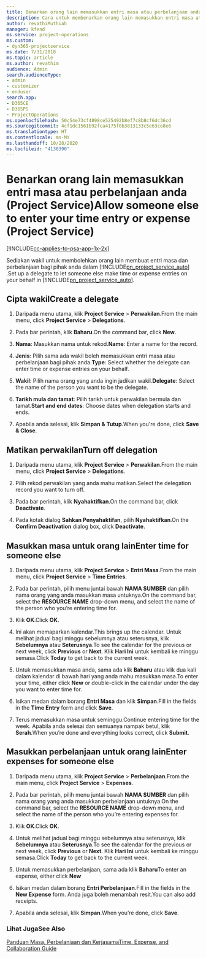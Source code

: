 ```yaml
---
title: Benarkan orang lain memasukkan entri masa atau perbelanjaan anda
description: Cara untuk membenarkan orang lain memasukkan entri masa atau perbelanjaan anda dalam Project Service
author: revathiMuthiah
manager: kfend
ms.service: project-operations
ms.custom:
- dyn365-projectservice
ms.date: 7/31/2018
ms.topic: article
ms.author: revathim
audience: Admin
search.audienceType:
- admin
- customizer
- enduser
search.app:
- D365CE
- D365PS
- ProjectOperations
ms.openlocfilehash: 50c54e73cf4898ce525492b8ef7c8b8cf6dc36cd
ms.sourcegitcommit: 4cf1dc1561b92fca4175f0b3813133c5e63ce8e6
ms.translationtype: HT
ms.contentlocale: ms-MY
ms.lasthandoff: 10/28/2020
ms.locfileid: "4130390"
---
```

# <a name="allow-someone-else-to-enter-your-time-entry-or-expense-project-service"></a><span data-ttu-id="99a3a-103">Benarkan orang lain memasukkan entri masa atau perbelanjaan anda (Project Service)</span><span class="sxs-lookup"><span data-stu-id="99a3a-103">Allow someone else to enter your time entry or expense (Project Service)</span></span>

[!INCLUDE[cc-applies-to-psa-app-1x-2x](../includes/cc-applies-to-psa-app-1x-2x.md)]

<span data-ttu-id="99a3a-104">Sediakan wakil untuk membolehkan orang lain membuat entri masa dan perbelanjaan bagi pihak anda dalam [!INCLUDE[pn_project_service_auto](../includes/pn-project-service-auto.md)] .</span><span class="sxs-lookup"><span data-stu-id="99a3a-104">Set up a delegate to let someone else make time or expense entries on your behalf in [!INCLUDE[pn_project_service_auto](../includes/pn-project-service-auto.md)].</span></span>  
  
## <a name="create-a-delegate"></a><span data-ttu-id="99a3a-105">Cipta wakil</span><span class="sxs-lookup"><span data-stu-id="99a3a-105">Create a delegate</span></span>  
  
1.  <span data-ttu-id="99a3a-106">Daripada menu utama, klik **Project Service** > **Perwakilan**.</span><span class="sxs-lookup"><span data-stu-id="99a3a-106">From the main menu, click **Project Service** > **Delegations**.</span></span>  
  
2.  <span data-ttu-id="99a3a-107">Pada bar perintah, klik **Baharu**.</span><span class="sxs-lookup"><span data-stu-id="99a3a-107">On the command bar, click **New**.</span></span>  
  
3. <span data-ttu-id="99a3a-108">**Nama**: Masukkan nama untuk rekod.</span><span class="sxs-lookup"><span data-stu-id="99a3a-108">**Name**: Enter a name for the record.</span></span>  
  
4. <span data-ttu-id="99a3a-109">**Jenis**: Pilih sama ada wakil boleh memasukkan entri masa atau perbelanjaan bagi pihak anda.</span><span class="sxs-lookup"><span data-stu-id="99a3a-109">**Type**: Select whether the delegate can enter time or expense entries on your behalf.</span></span>  
  
5. <span data-ttu-id="99a3a-110">**Wakil**: Pilih nama orang yang anda ingin jadikan wakil.</span><span class="sxs-lookup"><span data-stu-id="99a3a-110">**Delegate**: Select the name of the person you want to be the delegate.</span></span>  
  
6. <span data-ttu-id="99a3a-111">**Tarikh mula dan tamat**: Pilih tarikh untuk perwakilan bermula dan tamat.</span><span class="sxs-lookup"><span data-stu-id="99a3a-111">**Start and end dates**: Choose dates when delegation starts and ends.</span></span>  
  
7.  <span data-ttu-id="99a3a-112">Apabila anda selesai, klik **Simpan & Tutup**.</span><span class="sxs-lookup"><span data-stu-id="99a3a-112">When you're done, click **Save & Close**.</span></span>  
  
## <a name="turn-off-delegation"></a><span data-ttu-id="99a3a-113">Matikan perwakilan</span><span class="sxs-lookup"><span data-stu-id="99a3a-113">Turn off delegation</span></span>  
  
1.  <span data-ttu-id="99a3a-114">Daripada menu utama, klik **Project Service** > **Perwakilan**.</span><span class="sxs-lookup"><span data-stu-id="99a3a-114">From the main menu, click **Project Service** > **Delegations**.</span></span>  
  
2.  <span data-ttu-id="99a3a-115">Pilih rekod perwakilan yang anda mahu matikan.</span><span class="sxs-lookup"><span data-stu-id="99a3a-115">Select the delegation record you want to turn off.</span></span>  
  
3.  <span data-ttu-id="99a3a-116">Pada bar perintah, klik **Nyahaktifkan**.</span><span class="sxs-lookup"><span data-stu-id="99a3a-116">On the command bar, click **Deactivate**.</span></span>  
  
4.  <span data-ttu-id="99a3a-117">Pada kotak dialog **Sahkan Penyahaktifan**, pilih **Nyahaktifkan**.</span><span class="sxs-lookup"><span data-stu-id="99a3a-117">On the **Confirm Deactivation** dialog box, click **Deactivate**.</span></span>  
  
## <a name="enter-time-for-someone-else"></a><span data-ttu-id="99a3a-118">Masukkan masa untuk orang lain</span><span class="sxs-lookup"><span data-stu-id="99a3a-118">Enter time for someone else</span></span>  
  
1.  <span data-ttu-id="99a3a-119">Daripada menu utama, klik **Project Service** > **Entri Masa**.</span><span class="sxs-lookup"><span data-stu-id="99a3a-119">From the main menu, click **Project Service** > **Time Entries**.</span></span>  
  
2.  <span data-ttu-id="99a3a-120">Pada bar perintah, pilih menu juntai bawah **NAMA SUMBER** dan pilih nama orang yang anda masukkan masa untuknya.</span><span class="sxs-lookup"><span data-stu-id="99a3a-120">On the command bar, select the **RESOURCE NAME** drop-down menu, and select the name of the person who you’re entering time for.</span></span>  
  
3.  <span data-ttu-id="99a3a-121">Klik **OK**.</span><span class="sxs-lookup"><span data-stu-id="99a3a-121">Click **OK**.</span></span>  
  
4.  <span data-ttu-id="99a3a-122">Ini akan memaparkan kalendar.</span><span class="sxs-lookup"><span data-stu-id="99a3a-122">This brings up the calendar.</span></span> <span data-ttu-id="99a3a-123">Untuk melihat jadual bagi minggu sebelumnya atau seterusnya, klik **Sebelumnya** atau **Seterusnya**.</span><span class="sxs-lookup"><span data-stu-id="99a3a-123">To see the calendar for the previous or next week, click **Previous** or **Next**.</span></span> <span data-ttu-id="99a3a-124">Klik **Hari Ini** untuk kembali ke minggu semasa.</span><span class="sxs-lookup"><span data-stu-id="99a3a-124">Click **Today** to get back to the current week.</span></span>  
  
5.  <span data-ttu-id="99a3a-125">Untuk memasukkan masa anda, sama ada klik **Baharu** atau klik dua kali dalam kalendar di bawah hari yang anda mahu masukkan masa.</span><span class="sxs-lookup"><span data-stu-id="99a3a-125">To enter your time, either click **New** or double-click in the calendar under the day you want to enter time for.</span></span>  
  
6.  <span data-ttu-id="99a3a-126">Isikan medan dalam borang **Entri Masa** dan klik **Simpan**.</span><span class="sxs-lookup"><span data-stu-id="99a3a-126">Fill in the fields in the **Time Entry** form and click **Save**.</span></span>  
  
7.  <span data-ttu-id="99a3a-127">Terus memasukkan masa untuk seminggu.</span><span class="sxs-lookup"><span data-stu-id="99a3a-127">Continue entering time for the week.</span></span> <span data-ttu-id="99a3a-128">Apabila anda selesai dan semuanya nampak betul, klik **Serah**.</span><span class="sxs-lookup"><span data-stu-id="99a3a-128">When you’re done and everything looks correct, click **Submit**.</span></span>  
  
## <a name="enter-expenses-for-someone-else"></a><span data-ttu-id="99a3a-129">Masukkan perbelanjaan untuk orang lain</span><span class="sxs-lookup"><span data-stu-id="99a3a-129">Enter expenses for someone else</span></span>  
  
1.  <span data-ttu-id="99a3a-130">Daripada menu utama, klik **Project Service** > **Perbelanjaan**.</span><span class="sxs-lookup"><span data-stu-id="99a3a-130">From the main menu, click **Project Service** > **Expenses**.</span></span>  
  
2.  <span data-ttu-id="99a3a-131">Pada bar perintah, pilih menu juntai bawah **NAMA SUMBER** dan pilih nama orang yang anda masukkan perbelanjaan untuknya.</span><span class="sxs-lookup"><span data-stu-id="99a3a-131">On the command bar, select the **RESOURCE NAME** drop-down menu, and select the name of the person who you’re entering expenses for.</span></span>  
  
3.  <span data-ttu-id="99a3a-132">Klik **OK**.</span><span class="sxs-lookup"><span data-stu-id="99a3a-132">Click **OK**.</span></span>  
  
4.  <span data-ttu-id="99a3a-133">Untuk melihat jadual bagi minggu sebelumnya atau seterusnya, klik **Sebelumnya** atau **Seterusnya**.</span><span class="sxs-lookup"><span data-stu-id="99a3a-133">To see the calendar for the previous or next week, click **Previous** or **Next**.</span></span> <span data-ttu-id="99a3a-134">Klik **Hari Ini** untuk kembali ke minggu semasa.</span><span class="sxs-lookup"><span data-stu-id="99a3a-134">Click **Today** to get back to the current week.</span></span>  
  
5.  <span data-ttu-id="99a3a-135">Untuk memasukkan perbelanjaan, sama ada klik **Baharu**</span><span class="sxs-lookup"><span data-stu-id="99a3a-135">To enter an expense, either click **New**</span></span>  
  
6.  <span data-ttu-id="99a3a-136">Isikan medan dalam borang **Entri Perbelanjaan**.</span><span class="sxs-lookup"><span data-stu-id="99a3a-136">Fill in the fields in the **New Expense** form.</span></span> <span data-ttu-id="99a3a-137">Anda juga boleh menambah resit.</span><span class="sxs-lookup"><span data-stu-id="99a3a-137">You can also add receipts.</span></span>  
  
7.  <span data-ttu-id="99a3a-138">Apabila anda selesai, klik **Simpan**.</span><span class="sxs-lookup"><span data-stu-id="99a3a-138">When you’re done, click **Save**.</span></span>  
  
### <a name="see-also"></a><span data-ttu-id="99a3a-139">Lihat Juga</span><span class="sxs-lookup"><span data-stu-id="99a3a-139">See Also</span></span>  
 [<span data-ttu-id="99a3a-140">Panduan Masa, Perbelanjaan dan Kerjasama</span><span class="sxs-lookup"><span data-stu-id="99a3a-140">Time, Expense, and Collaboration Guide</span></span>](../psa/time-expense-collaboration-guide.md)
